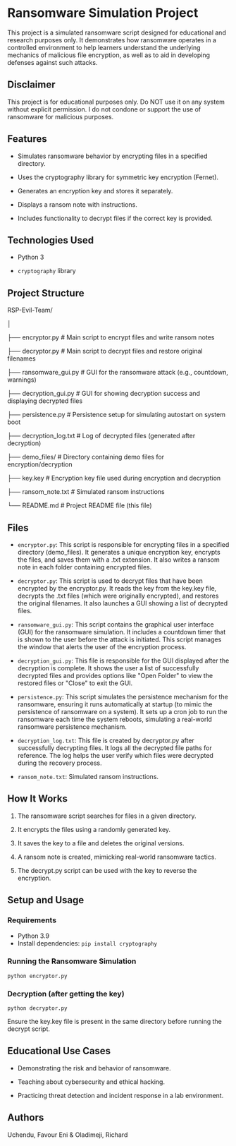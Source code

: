 # Ransomware Simulation Project

This project is a simulated ransomware script designed for educational and research purposes only. It demonstrates how ransomware operates in a controlled environment to help learners understand the underlying mechanics of malicious file encryption, as well as to aid in developing defenses against such attacks.

## Disclaimer

This project is for educational purposes only. Do NOT use it on any system without explicit permission. I do not condone or support the use of ransomware for malicious purposes.

## Features

- Simulates ransomware behavior by encrypting files in a specified directory.

- Uses the cryptography library for symmetric key encryption (Fernet).

- Generates an encryption key and stores it separately.

- Displays a ransom note with instructions.

- Includes functionality to decrypt files if the correct key is provided.

## Technologies Used

- Python 3

- ```cryptography``` library

## Project Structure

RSP-Evil-Team/

│

├── encryptor.py              # Main script to encrypt files and write ransom notes

├── decryptor.py              # Main script to decrypt files and restore original filenames

├── ransomware_gui.py         # GUI for the ransomware attack (e.g., countdown, warnings)

├── decryption_gui.py         # GUI for showing decryption success and displaying decrypted files

├── persistence.py            # Persistence setup for simulating autostart on system boot

├── decryption_log.txt        # Log of decrypted files (generated after decryption)

├── demo_files/               # Directory containing demo files for encryption/decryption

├── key.key                   # Encryption key file used during encryption and decryption

├── ransom_note.txt           # Simulated ransom instructions

└── README.md                 # Project README file (this file)

## Files

- ```encryptor.py```: This script is responsible for encrypting files in a specified directory (demo_files). It generates a unique encryption key, encrypts the files, and saves them with a .txt extension. It also writes a ransom note in each folder containing encrypted files.

- ```decryptor.py```: This script is used to decrypt files that have been encrypted by the encryptor.py. It reads the key from the key.key file, decrypts the .txt files (which were originally encrypted), and restores the original filenames. It also launches a GUI showing a list of decrypted files.

- ```ransomware_gui.py```: This script contains the graphical user interface (GUI) for the ransomware simulation. It includes a countdown timer that is shown to the user before the attack is initiated. This script manages the window that alerts the user of the encryption process.

- ```decryption_gui.py```: This file is responsible for the GUI displayed after the decryption is complete. It shows the user a list of successfully decrypted files and provides options like "Open Folder" to view the restored files or "Close" to exit the GUI.

- ```persistence.py```: This script simulates the persistence mechanism for the ransomware, ensuring it runs automatically at startup (to mimic the persistence of ransomware on a system). It sets up a cron job to run the ransomware each time the system reboots, simulating a real-world ransomware persistence mechanism.

- ```decryption_log.txt```: This file is created by decryptor.py after successfully decrypting files. It logs all the decrypted file paths for reference. The log helps the user verify which files were decrypted during the recovery process.

- ```ransom_note.txt```: Simulated ransom instructions.

## How It Works

1. The ransomware script searches for files in a given directory.

2. It encrypts the files using a randomly generated key.

3. It saves the key to a file and deletes the original versions.

4. A ransom note is created, mimicking real-world ransomware tactics.

5. The decrypt.py script can be used with the key to reverse the encryption.

## Setup and Usage

### Requirements

- Python 3.9
- Install dependencies:
```pip install cryptography```

### Running the Ransomware Simulation
```python encryptor.py```

### Decryption (after getting the key)
```python decryptor.py```

Ensure the key.key file is present in the same directory before running the decrypt script.

## Educational Use Cases

- Demonstrating the risk and behavior of ransomware.

- Teaching about cybersecurity and ethical hacking.

- Practicing threat detection and incident response in a lab environment.

## Authors

Uchendu, Favour Eni & Oladimeji, Richard
